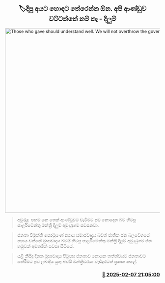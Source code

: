 <p align='center'><b><h2 align='center' title='Those who gave should understand well. We will not overthrow the government - Dilum'>🏷දීපු අයට හොඳට තේරෙන්න ඕන. අපි ආණ්ඩුව වට්ටන්නේ නම් නෑ - දිලුම්</h2></b></p>
<p align='center'><img src='https://helakuru.sgp1.cdn.digitaloceanspaces.com/esana/images/lib/dilum-amunugama-media-yy.jpg' width='600' alt='Those who gave should understand well. We will not overthrow the government - Dilum'></p>

> අවුරුදු  ප​හම යන තෙක් ආණ්ඩුවට වැටීමට ඉඩ නොදෙන බව හිටපු පාර්ලිමේන්තු මන්ත්‍රී දිලුම් අමුණුගම පවසනවා.

> ජනතා විමුක්ති පෙරමුණේ න්‍යාය සමාජවාදය බවත් ජාතික ජන බලවේගයේ න්‍යාය වන්නේ මුසාවාදය බවයි හිටපු පාර්ලිමේන්තු මන්ත්‍රී දිලුම් අමුණුගම ජන හමුවක් අමතමින් පවසා සිටියේ.

> යළි කිසිදු දිනක මුසාවාදය පිටුපස ජනතාව නොයන තත්ත්වයට ජනතාවට තේරීමට ඉඩ ලබාදිය යුතු බවයි මන්ත්‍රීවරයා වැඩිදුරටත් ප්‍රකාශ කළේ.



<h3 align='right'><a href='https://www.helakuru.lk/esana/p/107281/'>📅 2025-02-07 21:05:00</a></h3>
